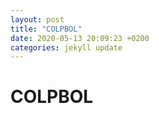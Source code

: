 ```yaml
---
layout: post
title: "COLPBOL"
date: 2020-05-13 20:09:23 +0200
categories: jekyll update
---
```


# COLPBOL
